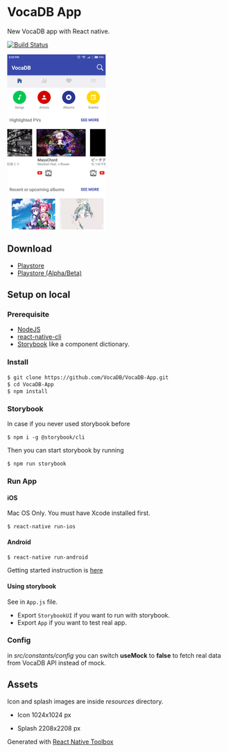 # VocaDB App
New VocaDB app with React native.

[![Build Status](https://www.bitrise.io/app/424cdc66aab2e8e1/status.svg?token=1OdgCmNWesLCEyd0bUABsw)](https://www.bitrise.io/app/424cdc66aab2e8e1)

![Screenshot](/resources/screenshot/android/home.png)

## Download

- [Playstore](https://play.google.com/store/apps/details?id=com.coolappz.Vocadb)
- [Playstore (Alpha/Beta)](https://play.google.com/apps/testing/com.coolappz.Vocadb)

## Setup on local 

### Prerequisite
- [NodeJS](https://nodejs.org/en/)
- [react-native-cli](https://www.npmjs.com/package/react-native-cli)
- [Storybook](https://storybook.js.org) like a component dictionary.

### Install

```shell
$ git clone https://github.com/VocaDB/VocaDB-App.git
$ cd VocaDB-App
$ npm install
```

### Storybook

In case if you never used storybook before
```shell
$ npm i -g @storybook/cli
```

Then you can start storybook by running

```shell
$ npm run storybook
```

### Run App

#### iOS
Mac OS Only. You must have Xcode installed first.

```shell
$ react-native run-ios
```

#### Android

```shell
$ react-native run-android
```

Getting started instruction is [here](https://facebook.github.io/react-native/docs/getting-started.html) 

#### Using storybook

See in `App.js` file.

- Export `StorybookUI` if you want to run with storybook.
- Export `App` if you want to test real app.

### Config
in *src/constants/config* you can switch **useMock** to **false** to fetch real data from VocaDB API instead of mock.

## Assets

Icon and splash images are inside *resources* directory.

- Icon 1024x1024 px

- Splash 2208x2208 px

Generated with [React Native Toolbox](https://github.com/bamlab/generator-rn-toolbox)